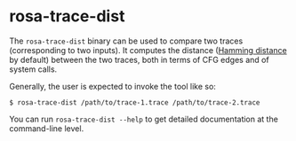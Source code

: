 # rosa-trace-dist
The `rosa-trace-dist` binary can be used to compare two traces (corresponding to two inputs). It
computes the distance ([Hamming distance](https://en.wikipedia.org/wiki/Hamming_distance) by
default) between the two traces, both in terms of CFG edges and of system calls.

Generally, the user is expected to invoke the tool like so:
```console
$ rosa-trace-dist /path/to/trace-1.trace /path/to/trace-2.trace
```

You can run `rosa-trace-dist --help` to get detailed documentation at the command-line level.
